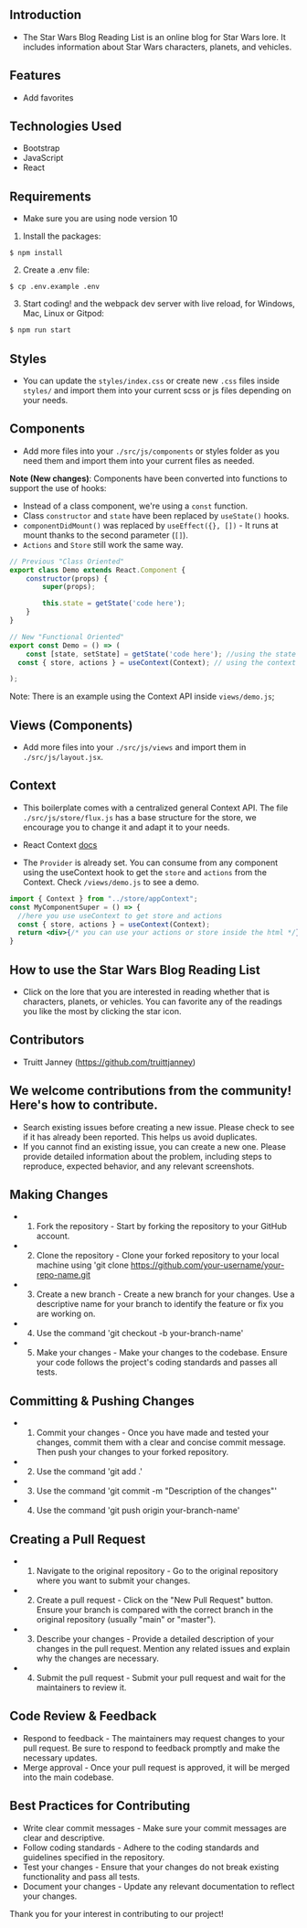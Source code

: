 ## Introduction
- The Star Wars Blog Reading List is an online blog for Star Wars lore. It includes information about Star Wars characters, planets, and vehicles.

## Features
- Add favorites

## Technologies Used
- Bootstrap
- JavaScript
- React

## Requirements
- Make sure you are using node version 10

1. Install the packages:
```
$ npm install
```
2. Create a .env file:
```
$ cp .env.example .env
```
3. Start coding! and the webpack dev server with live reload, for Windows, Mac, Linux or Gitpod:

```bash
$ npm run start
```

## Styles
- You can update the `styles/index.css` or create new `.css` files inside `styles/` and import them into your current scss or js files depending on your needs.

## Components
- Add more files into your `./src/js/components` or styles folder as you need them and import them into your current files as needed.

**Note (New changes)**: Components have been converted into functions to support the use of hooks:
- Instead of a class component, we're using a `const` function.
- Class `constructor` and `state` have been replaced by `useState()` hooks.
- `componentDidMount()` was replaced by `useEffect({}, [])` - It runs at mount thanks to the second parameter (`[]`).
- `Actions` and `Store` still work the same way.

```jsx
// Previous "Class Oriented"
export class Demo extends React.Component {
	constructor(props) {
		super(props);

		this.state = getState('code here');
	}
}

// New "Functional Oriented"
export const Demo = () => (
	const [state, setState] = getState('code here'); //using the state (if needed)
  const { store, actions } = useContext(Context); // using the context (if needed)

);
```

Note: There is an example using the Context API inside `views/demo.js`;

## Views (Components)
- Add more files into your `./src/js/views` and import them in `./src/js/layout.jsx`.

## Context
- This boilerplate comes with a centralized general Context API. The file `./src/js/store/flux.js` has a base structure for the store, we encourage you to change it and adapt it to your needs.

- React Context [docs](https://reactjs.org/docs/context.html)

- The `Provider` is already set. You can consume from any component using the useContext hook to get the `store` and `actions` from the Context. Check `/views/demo.js` to see a demo.

```jsx
import { Context } from "../store/appContext";
const MyComponentSuper = () => {
  //here you use useContext to get store and actions
  const { store, actions } = useContext(Context);
  return <div>{/* you can use your actions or store inside the html */}</div>
}
```

## How to use the Star Wars Blog Reading List
- Click on the lore that you are interested in reading whether that is characters, planets, or vehicles. You can favorite any of the readings you like the most by clicking the star icon.

## Contributors
- Truitt Janney (https://github.com/truittjanney)

## We welcome contributions from the community! Here's how to contribute.
- Search existing issues before creating a new issue. Please check to see if it has already been reported. This helps us avoid duplicates.
- If you cannot find an existing issue, you can create a new one. Please provide detailed information about the problem, including steps to reproduce, expected behavior, and any relevant screenshots.

## Making Changes
- 1) Fork the repository - Start by forking the repository to your GitHub account.
- 2) Clone the repository - Clone your forked repository to your local machine using 'git clone https://github.com/your-username/your-repo-name.git
- 3) Create a new branch - Create a new branch for your changes. Use a descriptive name for your branch to identify the feature or fix you are working on.
- 4) Use the command 'git checkout -b your-branch-name'
- 5) Make your changes - Make your changes to the codebase. Ensure your code follows the project's coding standards and passes all tests.

## Committing & Pushing Changes
- 1) Commit your changes - Once you have made and tested your changes, commit them with a clear and concise commit message. Then push your changes to your forked repository.
- 2) Use the command 'git add .'
- 3) Use the command 'git commit -m "Description of the changes"'
- 4) Use the command 'git push origin your-branch-name'

## Creating a Pull Request
- 1) Navigate to the original repository - Go to the original repository where you want to submit your changes.
- 2) Create a pull request - Click on the "New Pull Request" button. Ensure your branch is compared with the correct branch in the original repository (usually "main" or "master").
- 3) Describe your changes - Provide a detailed description of your changes in the pull request. Mention any related issues and explain why the changes are necessary.
- 4) Submit the pull request - Submit your pull request and wait for the maintainers to review it.

## Code Review & Feedback
- Respond to feedback - The maintainers may request changes to your pull request. Be sure to respond to feedback promptly and make the necessary updates.
- Merge approval - Once your pull request is approved, it will be merged into the main codebase.

## Best Practices for Contributing
- Write clear commit messages - Make sure your commit messages are clear and descriptive.
- Follow coding standards - Adhere to the coding standards and guidelines specified in the repository.
- Test your changes - Ensure that your changes do not break existing functionality and pass all tests.
- Document your changes - Update any relevant documentation to reflect your changes.

Thank you for your interest in contributing to our project!
